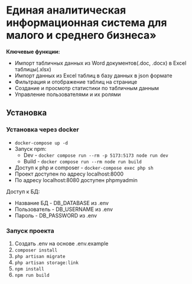 # Единая аналитическая информационная система для малого и среднего бизнеса» 

**Ключевые функции:**
- Импорт табличных данных из Word документов(.doc, .docx) в Excel таблицы(.xlsx)
- Импорт данных из Excel таблиц в базу данных в json формате
- Фильтрация и отображение таблиц на странице
- Создание и просмотр статистики по табличным данным
- Управление пользователями и их ролями

## Установка
### Установка через docker
- `docker-compose up -d`
- Запуск npm:
  - Dev - `docker compose run --rm -p 5173:5173 node run dev`
  - Build - `docker compose run --rm node run build`
- Доступ к php и composer - `docker-compose exec php sh`
- Проект доступен по адресу localhost:8000
- По адресу localhost:8080 доступен phpmyadmin

Доступ к БД:
- Название БД - DB_DATABASE из .env
- Пользователь - DB_USERNAME из .env
- Пароль - DB_PASSWORD из .env

### Запуск проекта
1. Создать .env на основе .env.example
2. `composer install`
3. `php artisan migrate`
4. `php artisan storage:link`
5. `npm install`
6. `npm run build`

